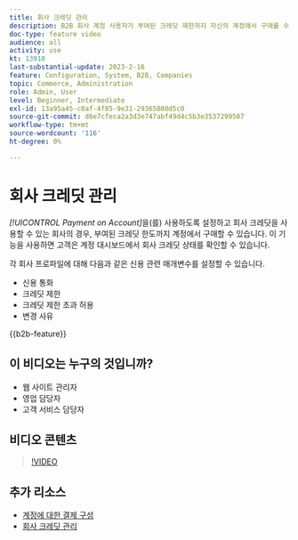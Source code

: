 ```yaml
---
title: 회사 크레딧 관리
description: B2B 회사 계정 사용자가 부여된 크레딧 제한까지 자신의 계정에서 구매를 수행하는 방법에 대해 알아봅니다.
doc-type: feature video
audience: all
activity: use
kt: 13910
last-substantial-update: 2023-2-16
feature: Configuration, System, B2B, Companies
topic: Commerce, Administration
role: Admin, User
level: Beginner, Intermediate
exl-id: 13a95a45-c8af-4f85-9e31-29365080d5c0
source-git-commit: d6e7cfeca2a3d3e747abf49d4c5b3e3537299507
workflow-type: tm+mt
source-wordcount: '116'
ht-degree: 0%

---
```


# 회사 크레딧 관리

_[!UICONTROL Payment on Account]_&#x200B;을(를) 사용하도록 설정하고 회사 크레딧을 사용할 수 있는 회사의 경우, 부여된 크레딧 한도까지 계정에서 구매할 수 있습니다. 이 기능을 사용하면 고객은 계정 대시보드에서 회사 크레딧 상태를 확인할 수 있습니다.

각 회사 프로파일에 대해 다음과 같은 신용 관련 매개변수를 설정할 수 있습니다.

- 신용 통화
- 크레딧 제한
- 크레딧 제한 초과 허용
- 변경 사유

{{b2b-feature}}

## 이 비디오는 누구의 것입니까?

- 웹 사이트 관리자
- 영업 담당자
- 고객 서비스 담당자

## 비디오 콘텐츠

>[!VIDEO](https://video.tv.adobe.com/v/344445?quality=12&learn=on)

## 추가 리소스

- [계정에 대한 결제 구성](https://experienceleague.adobe.com/docs/commerce-admin/b2b/enable-basic-features.html#configure-payment-on-account)
- [회사 크레딧 관리](https://experienceleague.adobe.com/docs/commerce-admin/b2b/companies/credit-company.html)
